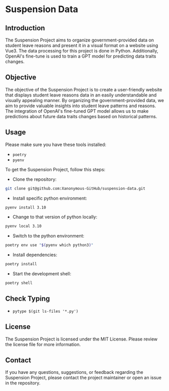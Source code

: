 Suspension Data
=================================

Introduction
------------

The Suspension Project aims to organize government-provided data on student leave reasons and present it in a visual format on a website using Vue3. The data processing for this project is done in Python. Additionally, OpenAI's fine-tune is used to train a GPT model for predicting data traits changes.

Objective
---------

The objective of the Suspension Project is to create a user-friendly website that displays student leave reasons data in an easily understandable and visually appealing manner. By organizing the government-provided data, we aim to provide valuable insights into student leave patterns and reasons. The integration of OpenAI's fine-tuned GPT model allows us to make predictions about future data traits changes based on historical patterns.

Usage
-----

Please make sure you have these tools installed:
- `poetry`
- `pyenv`

To get the Suspension Project, follow this steps:

- Clone the repository: 
```bash
git clone git@github.com:Xanonymous-GitHub/suspension-data.git
```

- Install specific python environment: 
```bash
pyenv install 3.10
```

- Change to that version of python locally: 
```bash
pyenv local 3.10
```

- Switch to the python environment: 
```bash
poetry env use "$(pyenv which python3)"
```

- Install dependencies: 
```bash
poetry install
```

- Start the development shell: 
```bash
poetry shell
```

Check Typing
-----
- `pytype $(git ls-files '*.py')`


License
-------

The Suspension Project is licensed under the MIT License. Please review the license file for more information.

Contact
-------

If you have any questions, suggestions, or feedback regarding the Suspension Project, please contact the project maintainer or open an issue in the repository.
